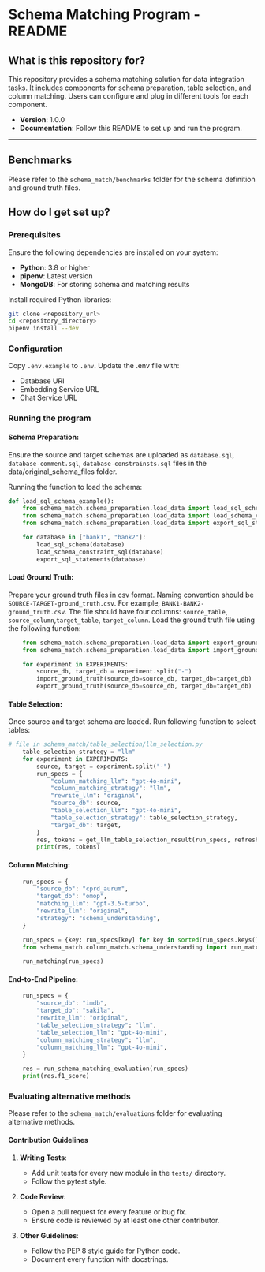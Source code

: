 # Schema Matching Program - README

## What is this repository for?

This repository provides a schema matching solution for data integration tasks. It includes components for schema preparation, table selection, and column matching. Users can configure and plug in different tools for each component.

- **Version**: 1.0.0
- **Documentation**: Follow this README to set up and run the program.

---
## Benchmarks
Please refer to the `schema_match/benchmarks` folder for the schema definition and ground truth files.
## How do I get set up?

### Prerequisites

Ensure the following dependencies are installed on your system:
- **Python**: 3.8 or higher
- **pipenv**: Latest version
- **MongoDB**: For storing schema and matching results

Install required Python libraries:
```bash
git clone <repository_url>
cd <repository_directory>
pipenv install --dev
```
### Configuration

Copy `.env.example` to `.env`. Update the .env file with:
- Database URI
- Embedding Service URL
- Chat Service URL

### Running the program
####	Schema Preparation:
Ensure the source and target schemas are uploaded as `database.sql`, `database-comment.sql`, `database-constrainsts.sql` files in the data/original_schema_files folder.

Running the function to load the schema:

```python
def load_sql_schema_example():
    from schema_match.schema_preparation.load_data import load_sql_schema
    from schema_match.schema_preparation.load_data import load_schema_constraint_sql
    from schema_match.schema_preparation.load_data import export_sql_statements

    for database in ["bank1", "bank2"]:
        load_sql_schema(database)
        load_schema_constraint_sql(database)
        export_sql_statements(database)
```

#### Load Ground Truth:
Prepare your ground truth files in csv format. Naming convention should be `SOURCE-TARGET-ground_truth.csv`. For example, `BANK1-BANK2-ground_truth.csv`. The file should have four columns: `source_table`, `source_column`,`target_table`,  `target_column`.
Load the ground truth file using the following function:
```python
    from schema_match.schema_preparation.load_data import export_ground_truth
    from schema_match.schema_preparation.load_data import import_ground_truth

    for experiment in EXPERIMENTS:
        source_db, target_db = experiment.split("-")
        import_ground_truth(source_db=source_db, target_db=target_db)
        export_ground_truth(source_db=source_db, target_db=target_db)
```
#### Table Selection:

Once source and target schema are loaded. Run following function to select tables:
```python
# file in schema_match/table_selection/llm_selection.py
    table_selection_strategy = "llm"
    for experiment in EXPERIMENTS:
        source, target = experiment.split("-")
        run_specs = {
            "column_matching_llm": "gpt-4o-mini",
            "column_matching_strategy": "llm",
            "rewrite_llm": "original",
            "source_db": source,
            "table_selection_llm": "gpt-4o-mini",
            "table_selection_strategy": table_selection_strategy,
            "target_db": target,
        }
        res, tokens = get_llm_table_selection_result(run_specs, refresh_existing_result=False)
        print(res, tokens)
```


#### Column Matching:
```python
    run_specs = {
        "source_db": "cprd_aurum",
        "target_db": "omop",
        "matching_llm": "gpt-3.5-turbo",
        "rewrite_llm": "original",
        "strategy": "schema_understanding",
    }

    run_specs = {key: run_specs[key] for key in sorted(run_specs.keys())}
    from schema_match.column_match.schema_understanding import run_matching

    run_matching(run_specs)
```

#### End-to-End Pipeline:

```python
    run_specs = {
        "source_db": "imdb",
        "target_db": "sakila",
        "rewrite_llm": "original",
        "table_selection_strategy": "llm",
        "table_selection_llm": "gpt-4o-mini",
        "column_matching_strategy": "llm",
        "column_matching_llm": "gpt-4o-mini",
    }

    res = run_schema_matching_evaluation(run_specs)
    print(res.f1_score)
```

### Evaluating alternative methods
Please refer to the `schema_match/evaluations` folder for evaluating alternative methods.

#### Contribution Guidelines

1. **Writing Tests**:
   - Add unit tests for every new module in the `tests/` directory.
   - Follow the pytest style.

2. **Code Review**:
   - Open a pull request for every feature or bug fix.
   - Ensure code is reviewed by at least one other contributor.

3. **Other Guidelines**:
   - Follow the PEP 8 style guide for Python code.
   - Document every function with docstrings.
